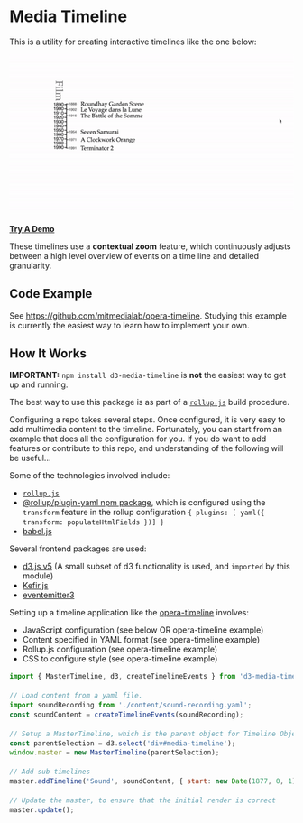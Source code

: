 # Media Timeline

This is a utility for creating interactive timelines like the one below:

[![Timeline Display](./media-timelines.gif)](https://web.media.mit.edu/~holbrow/timelines/)

**[Try A Demo](https://web.media.mit.edu/~holbrow/timelines/)**

These timelines use a **contextual zoom** feature, which continuously adjusts
between a high level overview of events on a time line and detailed granularity.

## Code Example

See https://github.com/mitmedialab/opera-timeline. Studying this example
is currently the easiest way to learn how to implement your own.

## How It Works

**IMPORTANT:** `npm install d3-media-timeline` is **not** the easiest way to
get up and running.

The best way to use this package is as part of a [`rollup.js`](https://rollupjs.org) build procedure.

Configuring a repo takes several steps. Once configured, it is very easy to add multimedia content to the timeline. Fortunately, you can start from an example that does all the configuration for you. If you do want to add features or contribute to this repo, and understanding of the following will be useful...

Some of the technologies involved include:

- [`rollup.js`](https://rollupjs.org)
- [@rollup/plugin-yaml npm package](https://github.com/rollup/plugins/tree/master/packages/yaml), which is configured using the `transform` feature in the rollup configuration `{ plugins: [ yaml({ transform: populateHtmlFields })] }`
- [babel.js](https://babeljs.io/)

Several frontend packages are used:
- [d3.js v5](https://d3js.org/) (A small subset of d3 functionality is used, and `imported` by this module)
- [Kefir.js](https://kefirjs.github.io/kefir/)
- [eventemitter3](https://www.npmjs.com/package/eventemitter3)

Setting up a timeline application like the [opera-timeline](https://github.com/mitmedialab/opera-timeline) involves:
- JavaScript configuration (see below OR opera-timeline example)
- Content specified in YAML format (see opera-timeline example)
- Rollup.js configuration (see opera-timeline example)
- CSS to configure style (see opera-timeline example)

```JavaScript
import { MasterTimeline, d3, createTimelineEvents } from 'd3-media-timeline';

// Load content from a yaml file.
import soundRecording from './content/sound-recording.yaml';
const soundContent = createTimelineEvents(soundRecording);

// Setup a MasterTimeline, which is the parent object for Timeline Objects
const parentSelection = d3.select('div#media-timeline');
window.master = new MasterTimeline(parentSelection);

// Add sub timelines
master.addTimeline('Sound', soundContent, { start: new Date(1877, 0, 1), end: new Date(1990, 0, 1) });

// Update the master, to ensure that the initial render is correct
master.update();
```

